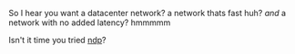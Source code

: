  So I hear you want a datacenter network?
  a network thats fast huh?
  _and_ a network with no added latency?
 hmmmmm

Isn't it time you tried [ndp](http://dl.acm.org/citation.cfm?id=3098825)?
